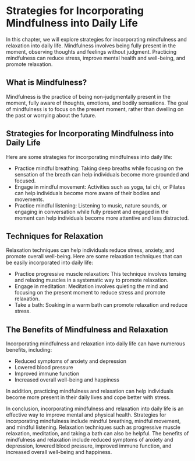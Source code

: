 Strategies for Incorporating Mindfulness into Daily Life
==========================================================================================================

In this chapter, we will explore strategies for incorporating mindfulness and relaxation into daily life. Mindfulness involves being fully present in the moment, observing thoughts and feelings without judgment. Practicing mindfulness can reduce stress, improve mental health and well-being, and promote relaxation.

What is Mindfulness?
--------------------

Mindfulness is the practice of being non-judgmentally present in the moment, fully aware of thoughts, emotions, and bodily sensations. The goal of mindfulness is to focus on the present moment, rather than dwelling on the past or worrying about the future.

Strategies for Incorporating Mindfulness into Daily Life
--------------------------------------------------------

Here are some strategies for incorporating mindfulness into daily life:

* Practice mindful breathing: Taking deep breaths while focusing on the sensation of the breath can help individuals become more grounded and focused.
* Engage in mindful movement: Activities such as yoga, tai chi, or Pilates can help individuals become more aware of their bodies and movements.
* Practice mindful listening: Listening to music, nature sounds, or engaging in conversation while fully present and engaged in the moment can help individuals become more attentive and less distracted.

Techniques for Relaxation
-------------------------

Relaxation techniques can help individuals reduce stress, anxiety, and promote overall well-being. Here are some relaxation techniques that can be easily incorporated into daily life:

* Practice progressive muscle relaxation: This technique involves tensing and relaxing muscles in a systematic way to promote relaxation.
* Engage in meditation: Meditation involves quieting the mind and focusing on the present moment to reduce stress and promote relaxation.
* Take a bath: Soaking in a warm bath can promote relaxation and reduce stress.

The Benefits of Mindfulness and Relaxation
------------------------------------------

Incorporating mindfulness and relaxation into daily life can have numerous benefits, including:

* Reduced symptoms of anxiety and depression
* Lowered blood pressure
* Improved immune function
* Increased overall well-being and happiness

In addition, practicing mindfulness and relaxation can help individuals become more present in their daily lives and cope better with stress.

In conclusion, incorporating mindfulness and relaxation into daily life is an effective way to improve mental and physical health. Strategies for incorporating mindfulness include mindful breathing, mindful movement, and mindful listening. Relaxation techniques such as progressive muscle relaxation, meditation, and taking a bath can also be helpful. The benefits of mindfulness and relaxation include reduced symptoms of anxiety and depression, lowered blood pressure, improved immune function, and increased overall well-being and happiness.
